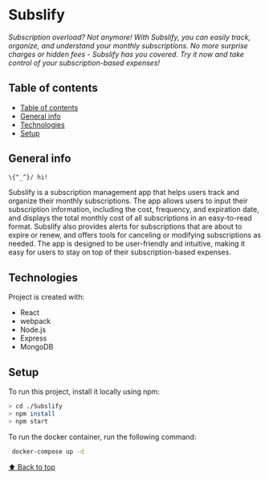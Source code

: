 # Subslify

_Subscription overload? Not anymore! With Subslify, you can easily track, organize, and understand your monthly subscriptions. No more surprise charges or hidden fees - Subslify has you covered. Try it now and take control of your subscription-based expenses!_

## Table of contents

- [Table of contents](#table-of-contents)
- [General info](#general-info)
- [Technologies](#technologies)
- [Setup](#setup)

## General info

```bash
\{^_^}/ hi!
```

Subslify is a subscription management app that helps users track and organize their monthly subscriptions. The app allows users to input their subscription information, including the cost, frequency, and expiration date, and displays the total monthly cost of all subscriptions in an easy-to-read format. Subslify also provides alerts for subscriptions that are about to expire or renew, and offers tools for canceling or modifying subscriptions as needed. The app is designed to be user-friendly and intuitive, making it easy for users to stay on top of their subscription-based expenses.

## Technologies

Project is created with:

<!--
TODO: add technologies
-->

- React
- webpack
- Node.js
- Express
- MongoDB

## Setup

<!--
TODO: add setup instructions
-->

To run this project, install it locally using npm:

```bash
> cd ./Subslify
> npm install
> npm start
```

To run the docker container, run the following command:

```bash
 docker-compose up -d
```

[⬆ Back to top](#table-of-contents)
